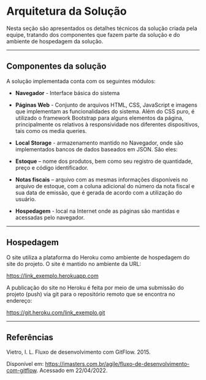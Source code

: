 # Arquitetura da Solução

Nesta seção são apresentados os detalhes técnicos da solução criada pela equipe, tratando dos componentes que fazem parte da solução e do ambiente de hospedagem da solução.

---
## Componentes da solução

A solução implementada conta com os seguintes módulos:

- <b>Navegador</b> - Interface básica do sistema 

- <b>Páginas Web</b> - Conjunto de arquivos HTML, CSS, JavaScript e imagens que implementam as funcionalidades do sistema. Além do CSS puro, é utilizado o framework Bootstrap para alguns elementos da página, principalmente os relativos à responsividade nos diferentes dispositivos, tais como os media queries.

- <b>Local Storage</b> - armazenamento mantido no Navegador, onde são implementados bancos de dados baseados em JSON. São eles: 

- <b>Estoque</b> – nome dos produtos, bem como seu registro de quantidade, preço e código identificador.

- <b>Notas fiscais</b> – arquivo com as mesmas informações disponíveis no arquivo de estoque, com a coluna adicional do número da nota fiscal e sua data de emissão, que é gerada de acordo com a utilização do usuário.

- <b>Hospedagem</b> - local na Internet onde as páginas são mantidas e acessadas pelo navegador.

---

## Hospedagem

O site utiliza a plataforma do Heroku como ambiente de hospedagem do site do projeto. O site é mantido no ambiente da URL: 

<a href="https://link_exemplo.herokuapp.com ">https://link_exemplo.herokuapp.com </a>

A publicação do site no Heroku é feita por meio de uma submissão do projeto (push) via git para o repositório remoto que se encontra no endereço: 

https://git.heroku.com/link_exemplo.git

---

## Referências

Vietro, I. L. Fluxo de desenvolvimento com GitFlow. 2015. 

Disponível em: https://imasters.com.br/agile/fluxo-de-desenvolvimento-com-gitflow. Acessado em 22/04/2022.
